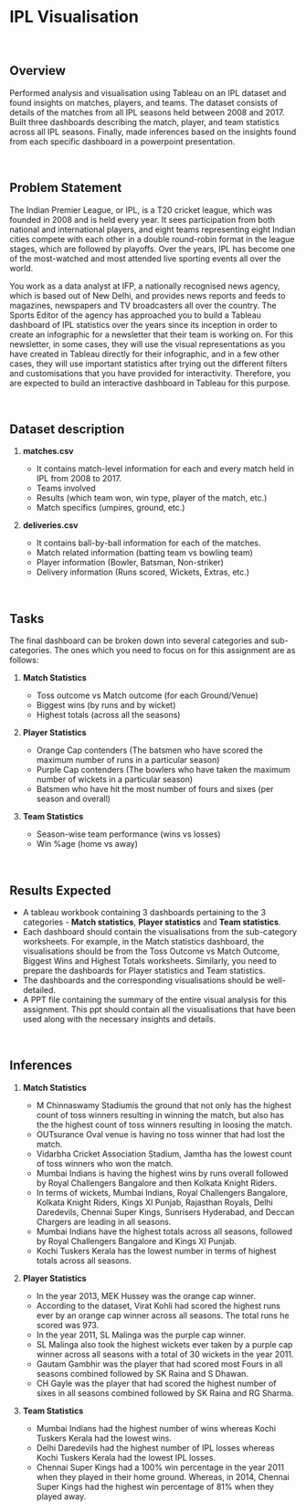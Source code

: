 # IPL Visualisation


<br>

## Overview
Performed analysis and visualisation using Tableau on an IPL dataset and found insights on matches, players, and teams. The dataset consists of details of the matches from all IPL seasons held between 2008 and 2017. Built three dashboards describing the match, player, and team statistics across all IPL seasons. Finally, made inferences based on the insights found from each specific dashboard in a powerpoint presentation.

<br>

## Problem Statement
The Indian Premier League, or IPL, is a T20 cricket league, which was founded in 2008 and is held every year. It sees participation from both national and international players, and eight teams representing eight Indian cities compete with each other in a double round-robin format in the league stages, which are followed by playoffs. Over the years, IPL has become one of the most-watched and most attended live sporting events all over the world.

You work as a data analyst at IFP, a nationally recognised news agency, which is based out of New Delhi, and provides news reports and feeds to magazines, newspapers and TV broadcasters all over the country. The Sports Editor of the agency has approached you to build a Tableau dashboard of IPL statistics over the years since its inception in order to create an infographic for a newsletter that their team is working on. For this newsletter, in some cases, they will use the visual representations as you have created in Tableau directly for their infographic, and in a few other cases, they will use important statistics after trying out the different filters and customisations that you have provided for interactivity. Therefore, you are expected to build an interactive dashboard in Tableau for this purpose.

<br>


## Dataset description 
1. **matches.csv** 
   - It contains match-level information for each and every match held in IPL from 2008 to 2017.
   - Teams involved
   - Results (which team won, win type, player of the match, etc.)
   - Match specifics (umpires, ground, etc.)

2. **deliveries.csv** 
   - It contains ball-by-ball information for each of the matches.
   - Match related information (batting team vs bowling team)
   - Player information (Bowler, Batsman, Non-striker)
   - Delivery information (Runs scored, Wickets, Extras, etc.)
<br>


## Tasks
The final dashboard can be broken down into several categories and sub-categories. The ones which you need to focus on for this assignment are as follows:
1. **Match Statistics**
    - Toss outcome vs Match outcome (for each Ground/Venue)
    - Biggest wins (by runs and by wicket)
    - Highest totals (across all the seasons)


2. **Player Statistics**
    - Orange Cap contenders (The batsmen who have scored the maximum number of runs in a particular season)
    - Purple Cap contenders (The bowlers who have taken the maximum number of wickets in a particular season)
    - Batsmen who have hit the most number of fours and sixes (per season and overall)


3. **Team Statistics**
    - Season-wise team performance (wins vs losses)
    - Win %age (home vs away)
<br>

## Results Expected
- A tableau workbook containing 3 dashboards pertaining to the 3 categories - **Match statistics**, **Player statistics** and **Team statistics**.
- Each dashboard should contain the visualisations from the sub-category worksheets. For example, in the Match statistics dashboard, the visualisations should be from the Toss Outcome vs Match Outcome, Biggest Wins and Highest Totals worksheets. Similarly, you need to prepare the dashboards for Player statistics and Team statistics.
- The dashboards and the corresponding visualisations should be well-detailed.
- A PPT file containing the summary of the entire visual analysis for this assignment. This ppt should contain all the visualisations that have been used along with the necessary insights and details.

<br>


## Inferences
1. **Match Statistics**
   - M Chinnaswamy Stadiumis the ground that not only has the highest count of toss winners resulting in winning the match, but also has the the highest    count of toss winners resulting in loosing the match.
   - OUTsurance Oval venue is having no toss winner that had lost the match. 
   - Vidarbha Cricket Association Stadium, Jamtha has the lowest count of toss winners who won the match.
   - Mumbai Indians is having the highest wins by runs overall followed by Royal Challengers Bangalore and then Kolkata Knight Riders.
   - In terms of wickets, Mumbai Indians, Royal Challengers Bangalore, Kolkata Knight Riders, Kings XI Punjab, Rajasthan Royals, Delhi Daredevils, Chennai Super Kings, Sunrisers Hyderabad, and Deccan Chargers are leading in all seasons.
   - Mumbai Indians have the highest totals across all seasons, followed by Royal Challengers Bangalore and Kings XI Punjab.
   - Kochi Tuskers Kerala has the lowest number in terms of highest totals across all seasons.

2. **Player Statistics**
   - In the year 2013, MEK Hussey was the orange cap winner. 
   - According to the dataset, Virat Kohli  had scored the highest runs ever by an orange cap winner across all seasons. The total runs he scored was 973.
   - In the year 2011, SL Malinga was the purple cap winner. 
   - SL Malinga also took the highest wickets ever taken by a purple cap winner across all seasons with a total of 30 wickets in the year 2011.
   - Gautam Gambhir was the player that had scored most Fours in all seasons combined followed by SK Raina and S Dhawan.
   - CH Gayle was the player that had scored the highest number of sixes in all seasons combined followed by SK Raina and RG Sharma.

3. **Team Statistics**
   - Mumbai Indians had the highest number of wins whereas Kochi Tuskers Kerala had the lowest wins.
   - Delhi Daredevils had the highest number of IPL losses whereas Kochi Tuskers Kerala had the lowest IPL losses.
   - Chennai Super Kings had a 100% win percentage in the year 2011 when they played in their home ground. Whereas, in 2014, Chennai Super Kings  had the highest win percentage of 81% when they played away.
